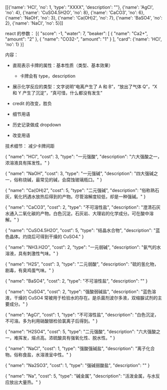[[{'name': 'HCl', 'no': 1, 'type': "XXXX", 'description': ""}, {'name': 'AgCl', 'no': 4}, {'name': 'CuSO4.5H2O', 'no': 8}, {'name': 'CaCO3', 'no': 6}, {'name': 'NaOH', 'no': 3}, {'name': 'Ca(OH)2', 'no': 7}, {'name': 'BaSO4', 'no': 2}, {'name': 'NaCl', 'no': 5}]]

react 的参数：
[{
"score": -1,
"water": 7,
"beaker": [
{
"name": "Ca2+",
"amount": "2"
},
{
"name": "CO32-",
"amount": "1"
}
],
"card": {'name': 'HCl', 'no': 1}
}]

内容：

- 直观表示卡牌的属性：基本性质（类型、基本效果）
  - 卡牌会有 type，description
- 展示化学反应的类型：文字说明“电离产生了 A 和 B”，“放出了气体 Q”，“X 和 Y 产生了沉淀”，“真可惜，什么都没有发生”
- credit 的改变，胜负
- 细节用语

- 历史记录做成 dropdown

* 改变用语

技术细节：
减少卡牌间距

{
"name": "HCl",
"cost": 3,
"type": "一元强酸",
"description": "六大强酸之一，浓溶液具有挥发性。"
}

{
"name": "NaOH",
"cost": 3,
"type": "一元强碱",
"description": "四大强碱之一，俗称烧碱，最常见的碱，会腐蚀玻璃瓶口。"
}

{
"name": "Ca(OH)2",
"cost": 5,
"type": "二元强碱",
"description": "俗称熟石灰，氧化钙遇水放热后得到的产物。尽管溶解度较低，却是一种强碱。"
}

{
"name": "CaCO3",
"cost": 2,
"type": "不可溶性盐",
"description": "澄清石灰水通入二氧化碳的产物。白色沉淀。石灰岩、大理岩的化学成分。可在酸中溶解。"
}

{
"name": "CuSO4.5H2O",
"cost": 5,
"type": "结晶水合物",
"description": "蓝色晶体。灼烧后可得到干燥的 CuSO4."
}

{
"name": "NH3.H2O",
"cost": 2,
"type": "一元弱碱",
"description": "氨气的水溶液，具有刺激性气味。"
}

{
"name": "H2S",
"cost": 3,
"type": "二元弱酸",
"description": "硫的氢化物，剧毒，有臭鸡蛋气味。"
}

{
"name": "BaSO4",
"cost": 2,
"type": "不可溶性盐",
"description": ""
}

{
"name": "CuSO4",
"cost": 2,
"type": "强酸弱碱盐",
"description": "蓝色溶液，干燥的 CuSO4 常被用于检验水的存在。是杀菌剂波尔多液，双缩脲试剂的主要成分。"
}

{
"name": "AgCl",
"cost": 1,
"type": "不可溶性盐",
"description": "白色沉淀，不可溶。多为利用硝酸银检验氯离子后得到。"
}

{
"name": "H2SO4",
"cost": 5,
"type": "二元强酸",
"description": "六大强酸之一，难挥发，熔点高。浓硫酸具有强氧化性、脱水性。"
}

{
"name": "NaCl",
"cost": 1,
"type": "强酸强碱盐",
"description": "离子化合物。俗称食盐，水溶液呈中性。"
}

{
"name": "Na2SO3",
"cost": 1,
"type": "强碱弱酸盐",
"description": ""
}

{
"name": "Na",
"cost": 5,
"type": "碱金属",
"description": "活泼金属，与水反应放出大量热。"
}
